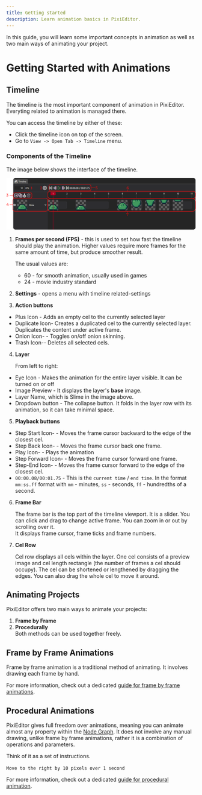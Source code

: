 ```yaml
---
title: Getting started
description: Learn animation basics in PixiEditor.
---
```

<!-- sidebar:
#   order: 1
#   badge:
  #   text: Start Here
   #  variant: tip
 -->

 <!-- import timelineImg from 'site/docs/docs-tooling-img/pix-editor-timeline'; 
import { Image } from '@site/static/img/pixi-editor-icons'; --->

In this guide, you will learn some important concepts in animation as well as two main ways of animating your project. 

# Getting Started with Animations
## Timeline

The timeline is the most important component of animation in PixiEditor. Everyting related to animation is managed there.

You can access the timeline by either of these:
- Click the timeline icon on top of the screen.
- Go to `View -> Open Tab -> Timeline` menu.

### Components of the Timeline
The image below shows the interface of the timeline.

![An image of timeline UI](./img/pix-editor-timeline.png "An image of the timeline interface")


1. **Frames per second (FPS)** - this is used to set how fast the timeline should play the animation. Higher values require more frames for the same amount of time, but produce smoother result.

    The usual values are:
    - 60 - for smooth animation, usually used in games
    - 24 - movie industry standard

<!--- 2. <span className="pixi-icon "/> **Settings** - opens a menu with timeline related-settings
2. <span className=" pixi-editor-icons icon-settings"/> **Settings** - opens a menu with timeline related-settings
2. <img src="/img/logo" alt="Settings" width="16/"> 
--->



2. **Settings** - opens a menu with timeline related-settings


<!--- - <span className="pixi-icon icon-plus-square"/> - Adds an empty cel to the currently selected layer
- <span className="pixi-icon icon-duplicate"/> - Creates a duplicated cel to the currently selected layer. Duplicates the content under active frame.
- <span className="pixi-icon icon-onion"/> - Toggles on/off onion skinning
- <span className="pixi-icon icon-trash"/> - Deletes all selected cels 

4. **Layer**

    From the left to the right:

- <span className="pixi-icon icon-eye"/> - Makes the animation for the entire layer visible. It can be turned on or off
- Image Preview - It displays the layer's **base** image.
- Layer Name, which is Slime in the image above.
- <span className="pixi-icon icon-chevron-down"/> - The collapse button. It folds in the layer row with its animation, so it can take minimal space.

5. **Playback buttons**

- <span className="pixi-icon icon-step-start"/> - Moves the frame cursor backward to the edge of the closest cel.
- <span className="pixi-icon icon-step-back"/> - Moves the frame cursor back one frame.
- <span className="pixi-icon icon-play" style={{color: "#6fac6f"}}/> - Plays the animation
- <span className="pixi-icon icon-step-forward"/> - Moves the frame cursor forward one frame.
- <span className="pixi-icon icon-step-end"/> - Moves the frame cursor forward to the edge of the closest cel.
- `00:00.08/00:01.75` - This is the `current time` / `end time`. In the format `mm:ss.ff` format with `mm` - minutes, `ss` - seconds, `ff` - hundredths of a second.

 --->

3. **Action buttons**
- Plus Icon - Adds an empty cel to the currently selected layer
- Duplicate Icon- Creates a duplicated cel to the currently selected layer. Duplicates the content under active frame.
-  Onion Icon- - Toggles on/off onion skinning.
- Trash Icon-- Deletes all selected cels.

4. **Layer**

    From left to right:

- Eye Icon - Makes the animation for the entire layer visible. It can be turned on or off
- Image Preview - It displays the layer's **base** image.
- Layer Name, which is Slime in the image above.
- Dropdown button - The collapse button. It folds in the layer row with its animation, so it can take minimal space.

5. **Playback buttons**

-  Step Start Icon- - Moves the frame cursor backward to the edge of the closest cel.
-  Step Back Icon- - Moves the frame cursor back one frame.
-  Play Icon-  - Plays the animation
-  Step Forward Icon- - Moves the frame cursor forward one frame.
- Step-End Icon- - Moves the frame cursor forward to the edge of the closest cel.
- ```00:00.08/00:01.75``` - This is the `current time` / `end time`. In the format `mm:ss.ff` format with `mm` - minutes, `ss` - seconds, `ff` - hundredths of a second.

6. **Frame Bar** 

    The frame bar is the top part of the timeline viewport. It is a slider. You can click and drag to change active frame. You can zoom in or out by scrolling over it.  
    It displays frame cursor, frame ticks and frame numbers.

7. **Cel Row**

    Cel row displays all cels within the layer. One cel consists of a preview image and cel length rectangle (the number of frames a cel should occupy). The cel can be shortened or lengthened by dragging the edges. You can also drag the whole cel to move it around.


## Animating Projects
PixiEditor offers two main ways to animate your projects: 
1. **Frame by Frame** 
2. **Procedurally**  
Both methods can be used together freely.


## Frame by Frame Animations

Frame by frame animation is a traditional method of animating. It involves drawing each frame by hand.

For more information, check out a dedicated [guide for frame by frame animations](https://pixieditor.net/docs/usage/animating/frame-by-frame/). 

## Procedural Animations

PixiEditor gives full freedom over animations, meaning you can animate almost any property within the [Node Graph](https://pixieditor.net/docs/usage/node-graph/getting-started-with-node-graph/). 
It does not involve any manual drawing, unlike frame by frame animations, rather it is a combination of operations and parameters.

Think of it as a set of instructions.

`Move to the right by 10 pixels over 1 second`

For more information, check out a dedicated [guide for procedural animation](https://pixieditor.net/docs/usage/animating/procedural/).

